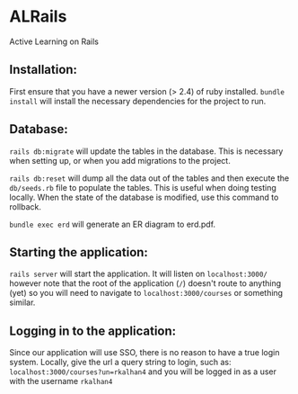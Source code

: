 # ALRails

Active Learning on Rails

Installation:
-------
First ensure that you have a newer version (> 2.4) of ruby installed.
`bundle install` will install the necessary dependencies for the project to run.

Database:
------
`rails db:migrate` will update the tables in the database. This is necessary when setting up, or when you add migrations to the project.

`rails db:reset` will dump all the data out of the tables and then execute the `db/seeds.rb` file to populate the tables. This is useful when doing testing locally. When the state of the database is modified, use this command to rollback.

`bundle exec erd` will generate an ER diagram to erd.pdf.

Starting the application:
-------
`rails server` will start the application. It will listen on `localhost:3000/` however note that the root of the application (`/`) doesn't route to anything (yet) so you will need to navigate to `localhost:3000/courses` or something similar.

Logging in to the application:
-------
Since our application will use SSO, there is no reason to have a true login system. Locally, give the url a query string to login, such as: `localhost:3000/courses?un=rkalhan4` and you will be logged in as a user with the username `rkalhan4`
